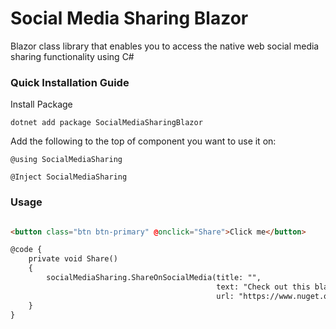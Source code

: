 # Social Media Sharing Blazor
Blazor class library that enables you to access the native web social media sharing functionality using C#

### Quick Installation Guide

Install Package
``` 
dotnet add package SocialMediaSharingBlazor
```

Add the following to the top of component you want to use it on:
```razor
@using SocialMediaSharing

@Inject SocialMediaSharing
```

### Usage
``` html

<button class="btn btn-primary" @onclick="Share">Click me</button>

@code {
    private void Share()
    {
        socialMediaSharing.ShareOnSocialMedia(title: "", 
                                              text: "Check out this blazor library that helps you share on social media using c#", 
                                              url: "https://www.nuget.org/packages/SocialMediaSharing/");
    }
}

```